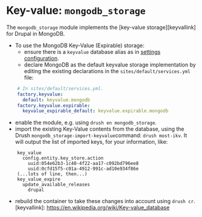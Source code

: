 # Key-value: `mongodb_storage`

The `mongodb_storage` module implements the [key-value storage][keyvallink]
for Drupal in MongoDB.

* To use the MongoDB Key-Value (Expirable) storage:
    * ensure there is a `keyvalue` database alias as in [settings configuration](../../install#settings-configuration).
    * declare MongoDB as the default keyvalue storage implementation by editing
      the existing declarations in the `sites/default/services.yml` file:

```yaml
    # In sites/default/services.yml.
    factory.keyvalue:
      default: keyvalue.mongodb
    factory.keyvalue.expirable:
      keyvalue_expirable_default: keyvalue.expirable.mongodb
```
* enable the module, e.g. using `drush en mongodb_storage`.
* import the existing Key-Value contents from the database, using the Drush
  `mongodb_storage-import-keyvalue`command: `drush most-ikv`. It will output
  the list of imported keys, for your information, like:

```
    key_value
      config.entity.key_store.action
        uuid:054e62b3-1c40-4f22-aa17-c092bd796ee8
        uuid:0cfd15f5-c01a-4912-991c-ad10e934f86e
    (...lots of line, then...)
    key_value_expire
      update_available_releases
        drupal
```
 * rebuild the container to take these changes into account using `drush cr`.
[keyvallink]: https://en.wikipedia.org/wiki/Key-value_database